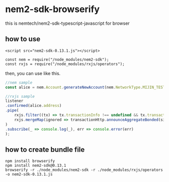 # nem2-sdk-browserify
this is nemtech/nem2-sdk-typescript-javascript for browser

## how to use

```
<script src="nem2-sdk-0.13.1.js"></script>
```

```
const nem = require("/node_modules/nem2-sdk");
const rxjs = require("/node_modules/rxjs/operators");
```

then, you can use like this.

```js
//nem sample
const alice = nem.Account.generateNewAccount(nem.NetworkType.MIJIN_TEST);

//rxjs sample
listener
.confirmed(alice.address)
.pipe(
    rxjs.filter((tx) => tx.transactionInfo !== undefined && tx.transactionInfo.hash === lockSignedTx.hash),
    rxjs.mergeMap(ignored => transactionHttp.announceAggregateBonded(signedTx))
)
.subscribe(_ => console.log(_), err => console.error(err)
);

```

## how to create bundle file

```
npm install browserify
npm install nem2-sdk@0.13.1
browserify -r ./node_modules/nem2-sdk -r ./node_modules/rxjs/operators -o nem2-sdk-0.13.1.js
```
